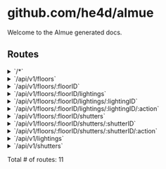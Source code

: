 # github.com/he4d/almue

Welcome to the Almue generated docs.

## Routes

<details>
<summary>`/*`</summary>

- [RequestID](https://github.com/pressly/chi/middleware/request_id.go#L63)
- [Logger](https://github.com/pressly/chi/middleware/logger.go#L26)
- [Recoverer](https://github.com/pressly/chi/middleware/recoverer.go#L16)
- **/***
	- _GET_
		- [(*Mux).FileServer.func1](https://github.com/pressly/chi/mux.go#L317)

</details>
<details>
<summary>`/api/v1/floors`</summary>

- [RequestID](https://github.com/pressly/chi/middleware/request_id.go#L63)
- [Logger](https://github.com/pressly/chi/middleware/logger.go#L26)
- [Recoverer](https://github.com/pressly/chi/middleware/recoverer.go#L16)
- **/api**
	- **/v1**
		- [almue.apiVersionCtx.func1](/almue/context.go#L72)
		- **/floors**
			- **/**
				- _GET_
					- [almue.(*Almue).(github.com/he4d/almue/almue.getAllFloors)-fm](/almue/almue.go#L173)
				- _POST_
					- [almue.(*Almue).(github.com/he4d/almue/almue.createFloor)-fm](/almue/almue.go#L174)

</details>
<details>
<summary>`/api/v1/floors/:floorID`</summary>

- [RequestID](https://github.com/pressly/chi/middleware/request_id.go#L63)
- [Logger](https://github.com/pressly/chi/middleware/logger.go#L26)
- [Recoverer](https://github.com/pressly/chi/middleware/recoverer.go#L16)
- **/api**
	- **/v1**
		- [almue.apiVersionCtx.func1](/almue/context.go#L72)
		- **/floors**
			- **/:floorID**
				- [almue.(*Almue).(github.com/he4d/almue/almue.floorCtx)-fm](/almue/almue.go#L176)
				- **/**
					- _DELETE_
						- [almue.(*Almue).(github.com/he4d/almue/almue.deleteFloor)-fm](/almue/almue.go#L179)
					- _GET_
						- [almue.(*Almue).(github.com/he4d/almue/almue.getFloor)-fm](/almue/almue.go#L177)
					- _PUT_
						- [almue.(*Almue).(github.com/he4d/almue/almue.updateFloor)-fm](/almue/almue.go#L178)

</details>
<details>
<summary>`/api/v1/floors/:floorID/lightings`</summary>

- [RequestID](https://github.com/pressly/chi/middleware/request_id.go#L63)
- [Logger](https://github.com/pressly/chi/middleware/logger.go#L26)
- [Recoverer](https://github.com/pressly/chi/middleware/recoverer.go#L16)
- **/api**
	- **/v1**
		- [almue.apiVersionCtx.func1](/almue/context.go#L72)
		- **/floors**
			- **/:floorID**
				- [almue.(*Almue).(github.com/he4d/almue/almue.floorCtx)-fm](/almue/almue.go#L176)
				- **/lightings**
					- **/**
						- _GET_
							- [almue.(*Almue).(github.com/he4d/almue/almue.getAllLightingsOfFloor)-fm](/almue/almue.go#L194)
						- _POST_
							- [almue.(*Almue).(github.com/he4d/almue/almue.createLighting)-fm](/almue/almue.go#L195)

</details>
<details>
<summary>`/api/v1/floors/:floorID/lightings/:lightingID`</summary>

- [RequestID](https://github.com/pressly/chi/middleware/request_id.go#L63)
- [Logger](https://github.com/pressly/chi/middleware/logger.go#L26)
- [Recoverer](https://github.com/pressly/chi/middleware/recoverer.go#L16)
- **/api**
	- **/v1**
		- [almue.apiVersionCtx.func1](/almue/context.go#L72)
		- **/floors**
			- **/:floorID**
				- [almue.(*Almue).(github.com/he4d/almue/almue.floorCtx)-fm](/almue/almue.go#L176)
				- **/lightings**
					- **/:lightingID**
						- [almue.(*Almue).(github.com/he4d/almue/almue.lightingCtx)-fm](/almue/almue.go#L197)
						- **/**
							- _GET_
								- [almue.(*Almue).(github.com/he4d/almue/almue.getLighting)-fm](/almue/almue.go#L198)
							- _PUT_
								- [almue.(*Almue).(github.com/he4d/almue/almue.updateLighting)-fm](/almue/almue.go#L199)
							- _DELETE_
								- [almue.(*Almue).(github.com/he4d/almue/almue.deleteLighting)-fm](/almue/almue.go#L200)

</details>
<details>
<summary>`/api/v1/floors/:floorID/lightings/:lightingID/:action`</summary>

- [RequestID](https://github.com/pressly/chi/middleware/request_id.go#L63)
- [Logger](https://github.com/pressly/chi/middleware/logger.go#L26)
- [Recoverer](https://github.com/pressly/chi/middleware/recoverer.go#L16)
- **/api**
	- **/v1**
		- [almue.apiVersionCtx.func1](/almue/context.go#L72)
		- **/floors**
			- **/:floorID**
				- [almue.(*Almue).(github.com/he4d/almue/almue.floorCtx)-fm](/almue/almue.go#L176)
				- **/lightings**
					- **/:lightingID**
						- [almue.(*Almue).(github.com/he4d/almue/almue.lightingCtx)-fm](/almue/almue.go#L197)
						- **/:action**
							- **/**
								- _POST_
									- [almue.(*Almue).(github.com/he4d/almue/almue.controlLighting)-fm](/almue/almue.go#L202)

</details>
<details>
<summary>`/api/v1/floors/:floorID/shutters`</summary>

- [RequestID](https://github.com/pressly/chi/middleware/request_id.go#L63)
- [Logger](https://github.com/pressly/chi/middleware/logger.go#L26)
- [Recoverer](https://github.com/pressly/chi/middleware/recoverer.go#L16)
- **/api**
	- **/v1**
		- [almue.apiVersionCtx.func1](/almue/context.go#L72)
		- **/floors**
			- **/:floorID**
				- [almue.(*Almue).(github.com/he4d/almue/almue.floorCtx)-fm](/almue/almue.go#L176)
				- **/shutters**
					- **/**
						- _GET_
							- [almue.(*Almue).(github.com/he4d/almue/almue.getAllShuttersOfFloor)-fm](/almue/almue.go#L181)
						- _POST_
							- [almue.(*Almue).(github.com/he4d/almue/almue.createShutter)-fm](/almue/almue.go#L182)

</details>
<details>
<summary>`/api/v1/floors/:floorID/shutters/:shutterID`</summary>

- [RequestID](https://github.com/pressly/chi/middleware/request_id.go#L63)
- [Logger](https://github.com/pressly/chi/middleware/logger.go#L26)
- [Recoverer](https://github.com/pressly/chi/middleware/recoverer.go#L16)
- **/api**
	- **/v1**
		- [almue.apiVersionCtx.func1](/almue/context.go#L72)
		- **/floors**
			- **/:floorID**
				- [almue.(*Almue).(github.com/he4d/almue/almue.floorCtx)-fm](/almue/almue.go#L176)
				- **/shutters**
					- **/:shutterID**
						- [almue.(*Almue).(github.com/he4d/almue/almue.shutterCtx)-fm](/almue/almue.go#L184)
						- **/**
							- _GET_
								- [almue.(*Almue).(github.com/he4d/almue/almue.getShutter)-fm](/almue/almue.go#L185)
							- _PUT_
								- [almue.(*Almue).(github.com/he4d/almue/almue.updateShutter)-fm](/almue/almue.go#L186)
							- _DELETE_
								- [almue.(*Almue).(github.com/he4d/almue/almue.deleteShutter)-fm](/almue/almue.go#L187)

</details>
<details>
<summary>`/api/v1/floors/:floorID/shutters/:shutterID/:action`</summary>

- [RequestID](https://github.com/pressly/chi/middleware/request_id.go#L63)
- [Logger](https://github.com/pressly/chi/middleware/logger.go#L26)
- [Recoverer](https://github.com/pressly/chi/middleware/recoverer.go#L16)
- **/api**
	- **/v1**
		- [almue.apiVersionCtx.func1](/almue/context.go#L72)
		- **/floors**
			- **/:floorID**
				- [almue.(*Almue).(github.com/he4d/almue/almue.floorCtx)-fm](/almue/almue.go#L176)
				- **/shutters**
					- **/:shutterID**
						- [almue.(*Almue).(github.com/he4d/almue/almue.shutterCtx)-fm](/almue/almue.go#L184)
						- **/:action**
							- **/**
								- _POST_
									- [almue.(*Almue).(github.com/he4d/almue/almue.controlShutter)-fm](/almue/almue.go#L189)

</details>
<details>
<summary>`/api/v1/lightings`</summary>

- [RequestID](https://github.com/pressly/chi/middleware/request_id.go#L63)
- [Logger](https://github.com/pressly/chi/middleware/logger.go#L26)
- [Recoverer](https://github.com/pressly/chi/middleware/recoverer.go#L16)
- **/api**
	- **/v1**
		- [almue.apiVersionCtx.func1](/almue/context.go#L72)
		- **/lightings**
			- **/**
				- _GET_
					- [almue.(*Almue).(github.com/he4d/almue/almue.getAllLightings)-fm](/almue/almue.go#L170)

</details>
<details>
<summary>`/api/v1/shutters`</summary>

- [RequestID](https://github.com/pressly/chi/middleware/request_id.go#L63)
- [Logger](https://github.com/pressly/chi/middleware/logger.go#L26)
- [Recoverer](https://github.com/pressly/chi/middleware/recoverer.go#L16)
- **/api**
	- **/v1**
		- [almue.apiVersionCtx.func1](/almue/context.go#L72)
		- **/shutters**
			- **/**
				- _GET_
					- [almue.(*Almue).(github.com/he4d/almue/almue.getAllShutters)-fm](/almue/almue.go#L167)

</details>

Total # of routes: 11
